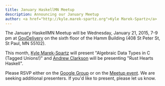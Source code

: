 ```yaml
---
title: January HaskellMN Meetup
description: Announcing our January Meetup
author: <a href="http://kyle.marek-spartz.org">Kyle Marek-Spartz</a>
---
```


The January HaskellMN Meetup will be Wednesday, January 21,
2015, 7-9 pm at [GovDelivery](http://www.govdelivery.com/) on the
sixth floor of the Hamm Building (408 St Peter St, St Paul, MN 55102).

This month, [Kyle Marek-Spartz](http://kyle.marek-spartz.org) will present
"Algebraic Data Types in C (Tagged Unions!)" and [Andrew
Clarkson](https://www.github.com/bitborn) will be presenting "Rust Hearts
Haskell".

Please RSVP either on the
[Google Group](https://groups.google.com/forum/#!forum/haskellmn)
or on the
[Meetup event](http://www.meetup.com/HaskellMN/events/218800623/).
 We are seeking additional presenters. If you'd like to present, please let us know.
